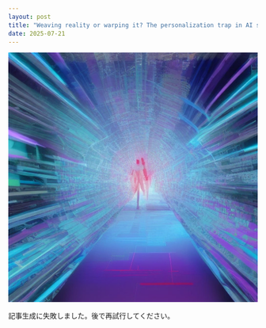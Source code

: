 ```yaml
---
layout: post
title: "Weaving reality or warping it? The personalization trap in AI systems"
date: 2025-07-21
---
```


![記事画像](assets/images/20250721_ai.png)

記事生成に失敗しました。後で再試行してください。
